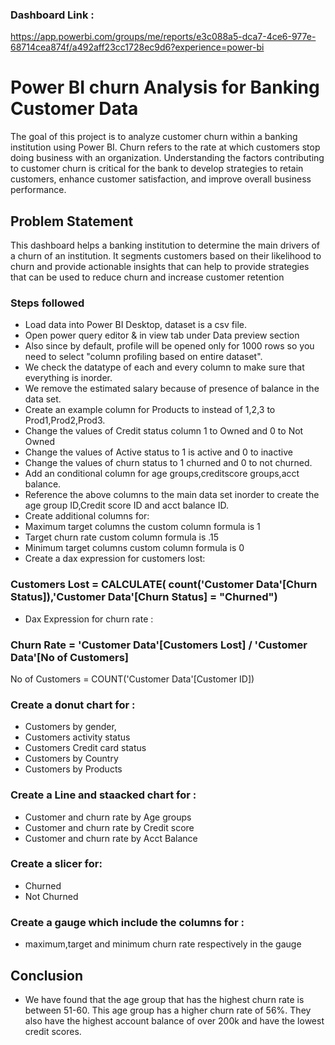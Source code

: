 
### Dashboard Link :

https://app.powerbi.com/groups/me/reports/e3c088a5-dca7-4ce6-977e-68714cea874f/a492aff23cc1728ec9d6?experience=power-bi

# Power BI churn Analysis for Banking Customer Data

The goal of this project is to analyze customer churn within a banking institution using Power BI. Churn refers to the rate at which customers stop doing business with an organization. Understanding the factors contributing to customer churn is critical for the bank to develop strategies to retain customers, enhance customer satisfaction, and improve overall business performance.

## Problem Statement

This dashboard helps a banking institution to determine the main drivers of a churn of an institution. It segments customers based on their likelihood to churn and provide actionable insights that can help to provide strategies that can be used to reduce churn and increase customer retention

### Steps followed 

- Load data into Power BI Desktop, dataset is a csv file.
- Open power query editor & in view tab under Data preview section
- Also since by default, profile will be opened only for 1000 rows so you need to select "column profiling based on entire dataset".
- We check the datatype of each and every column to make sure that everything is inorder.
- We remove the estimated salary because of presence of balance in the data set.
- Create an example column for Products to instead of 1,2,3 to Prod1,Prod2,Prod3.
- Change the values of Credit status column 1 to Owned and 0 to Not Owned
- Change the values of Active status to 1 is active and 0 to inactive
- Change the values of churn status to 1 churned and 0 to not churned.
- Add an conditional column for age groups,creditscore groups,acct balance.
- Reference the above columns to the main data set inorder to create the age group ID,Credit score ID and acct balance ID.
- Create additional columns for:
- Maximum target columns the custom column formula is 1
- Target churn rate custom column formula is .15
- Minimum target columns custom column formula is 0
- Create a dax expression for customers lost:

### Customers Lost = CALCULATE( count('Customer Data'[Churn Status]),'Customer Data'[Churn Status] = "Churned")

- Dax Expression for churn rate :

### Churn Rate = 'Customer Data'[Customers Lost] / 'Customer Data'[No of Customers]

No of Customers = COUNT('Customer Data'[Customer ID])

### Create a donut chart for :
- Customers by gender, 
- Customers activity status 
- Customers Credit card status
- Customers by Country
- Customers by Products

### Create a Line and staacked chart for :
- Customer and churn rate by Age groups
- Customer and churn rate by Credit score
- Customer and churn rate by Acct Balance

### Create a slicer for:
- Churned
- Not Churned

### Create a gauge which include the columns for :
- maximum,target and minimum churn rate respectively in the gauge

## Conclusion
- We have found that the age group that has the highest churn rate is between 51-60. This age group has a higher churn rate of 56%. They also have the highest account balance of over 200k and have the lowest credit scores. 

















